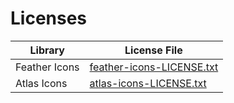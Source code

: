# Licenses

| Library       | License File |
|---------------|--------------|
| Feather Icons | [feather-icons-LICENSE.txt](feather-icons-LICENSE.txt) |
| Atlas Icons | [atlas-icons-LICENSE.txt](atlas-icons-LICENSE.txt) |
